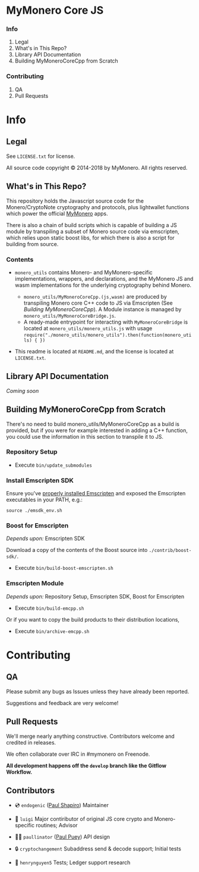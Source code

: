 # MyMonero Core JS

### Info

1. Legal
2. What's in This Repo?
3. Library API Documentation
4. Building MyMoneroCoreCpp from Scratch

### Contributing

1. QA
2. Pull Requests


# Info

## Legal

See `LICENSE.txt` for license.

All source code copyright © 2014-2018 by MyMonero. All rights reserved.

## What's in This Repo?

This repository holds the Javascript source code for the Monero/CryptoNote cryptography and protocols, plus lightwallet functions which power the official [MyMonero](https://www.mymonero.com) apps.

There is also a chain of build scripts which is capable of building a JS module by transpiling a subset of Monero source code via emscripten, which relies upon static boost libs, for which there is also a script for building from source. 

### Contents 

* `monero_utils` contains Monero- and MyMonero-specific implementations, wrappers, and declarations, and the MyMonero JS and wasm implementations for the underlying cryptography behind Monero. 
	* `monero_utils/MyMoneroCoreCpp.(js,wasm)` are produced by transpiling Monero core C++ code to JS via Emscripten (See *Building MyMoneroCoreCpp*). A Module instance is managed by `monero_utils/MyMoneroCoreBridge.js`.
	* A ready-made entrypoint for interacting with `MyMoneroCoreBridge` is located at `monero_utils/monero_utils.js` with usage `require("./monero_utils/monero_utils").then(function(monero_utils) { })`


* This readme is located at `README.md`, and the license is located at `LICENSE.txt`.


## Library API Documentation

*Coming soon*


## Building MyMoneroCoreCpp from Scratch

There's no need to build monero_utils/MyMoneroCoreCpp as a build is provided, but if you were for example interested in adding a C++ function, you could use the information in this section to transpile it to JS.

### Repository Setup

* Execute `bin/update_submodules` 


### Install Emscripten SDK

Ensure you've [properly installed Emscripten](http://kripken.github.io/emscripten-site/docs/getting_started/downloads.html) and exposed the Emscripten executables in your PATH, e.g.:

	source ./emsdk_env.sh


### Boost for Emscripten

*Depends upon:* Emscripten SDK

Download a copy of the contents of the Boost source into `./contrib/boost-sdk/`.

* Execute `bin/build-boost-emscripten.sh`



### Emscripten Module

*Depends upon:* Repository Setup, Emscripten SDK, Boost for Emscripten

* Execute `bin/build-emcpp.sh`

Or if you want to copy the build products to their distribution locations, 

* Execute `bin/archive-emcpp.sh`


# Contributing

## QA

Please submit any bugs as Issues unless they have already been reported.

Suggestions and feedback are very welcome!

## Pull Requests

We'll merge nearly anything constructive. Contributors welcome and credited in releases.

We often collaborate over IRC in #mymonero on Freenode.

**All development happens off the `develop` branch like the Gitflow Workflow.**

## Contributors

* 💿 `endogenic` ([Paul Shapiro](https://github.com/paulshapiro)) Maintainer

* 🍄 `luigi` Major contiributor of original JS core crypto and Monero-specific routines; Advisor

* 🏄‍♂️ `paullinator` ([Paul Puey](https://github.com/paullinator)) API design

* 🔒 `cryptochangement` Subaddress send & decode support; Initial tests

* 💩 `henrynguyen5` Tests; Ledger support research